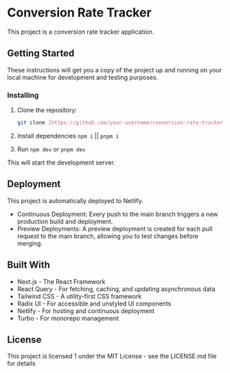 # Conversion Rate Tracker

This project is a conversion rate tracker application.

## Getting Started

These instructions will get you a copy of the project up and running on your local machine for development and testing purposes.

### Installing

1. Clone the repository:

   ```bash
   git clone [https://github.com/your-username/conversion-rate-tracker.git](https://github.com/your-username/conversion-rate-tracker.git)

   ```

2. Install dependencies `npm i` || `pnpm i`

3. Run `npm dev` or `pnpm dev`

This will start the development server.

## Deployment

This project is automatically deployed to Netlify.

- Continuous Deployment: Every push to the main branch triggers a new production build and deployment.
- Preview Deployments: A preview deployment is created for each pull request to the main branch, allowing you to test changes before merging.

## Built With

- Next.js - The React Framework
- React Query - For fetching, caching, and updating asynchronous data
- Tailwind CSS - A utility-first CSS framework
- Radix UI - For accessible and unstyled UI components
- Netlify - For hosting and continuous deployment
- Turbo - For monorepo management

## License

This project is licensed 1 under the MIT License - see the LICENSE.md file for details
